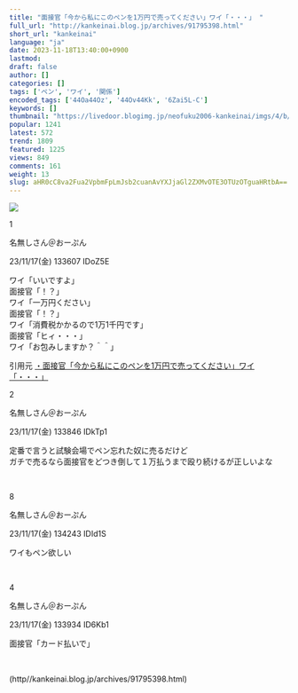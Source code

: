```yaml
---
title: "面接官「今から私にこのペンを1万円で売ってください」ワイ「・・・」 "
full_url: "http://kankeinai.blog.jp/archives/91795398.html"
short_url: "kankeinai"
language: "ja"
date: 2023-11-18T13:40:00+0900
lastmod: 
draft: false
author: []
categories: []
tags: ['ペン', 'ワイ', '関係']
encoded_tags: ['44Oa44Oz', '44Ov44Kk', '6Zai5L-C']
keywords: []
thumbnail: "https://livedoor.blogimg.jp/neofuku2006-kankeinai/imgs/4/b/4bc65d83-s.jpg"
popular: 1241
latest: 572
trend: 1809
featured: 1225
views: 849
comments: 161
weight: 13
slug: aHR0cC8va2Fua2VpbmFpLmJsb2cuanAvYXJjaGl2ZXMvOTE3OTUzOTguaHRtbA==
---
```


![](https://livedoor.blogimg.jp/neofuku2006-kankeinai/imgs/4/b/4bc65d83-s.jpg)

<div><p class='t_h'>1 <p>名無しさん＠おーぷん</p> <p> 23/11/17(金) 133607 IDoZ5E</p></p><p class='t_b'> ワイ「いいですよ」<br>面接官「！？」<br>ワイ「一万円ください」<br>面接官「！？」<br>ワイ「消費税かかるので1万1千円です」<br>面接官「ヒィ・・・」<br>ワイ「お包みしますか？＾＾」 </p><p>引用元 <a href='http//2chspa.com/thread/livejupiter/1700195767' target='_blank'>・</a><a href='https//hayabusa.open2ch.net/test/read.cgi/livejupiter/1700195767/' target='_blank'>面接官「今から私にこのペンを1万円で売ってください」ワイ「・・・」</a></p><p class='t_h'>2 <p>名無しさん＠おーぷん</p> <p> 23/11/17(金) 133846 IDkTp1</p></p> <p class='t_b'> 定番で言うと試験会場でペン忘れた奴に売るだけど<br>ガチで売るなら面接官をどつき倒して１万払うまで殴り続けるが正しいよな </p><br> <p class='t_h'>8 <p>名無しさん＠おーぷん</p> <p> 23/11/17(金) 134243 IDId1S</p></p> <p class='t_b'> ワイもペン欲しい </p><br> <p class='t_h'>4 <p>名無しさん＠おーぷん</p> <p> 23/11/17(金) 133934 ID6Kb1</p></p> <p class='t_b'> 面接官「カード払いで」 </p><br> <img border='0' width='1' height='1' src='https//www16.a8.net/0.gif?a8mat=2BJK9W+3WIBJM+249K+BWGDT' alt=''> </div>

(http//kankeinai.blog.jp/archives/91795398.html)
